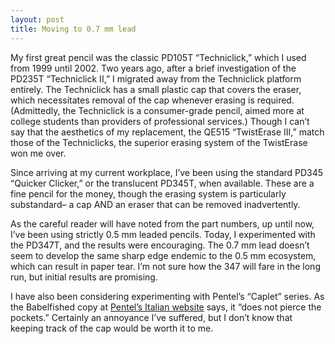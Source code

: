 ```yaml
--- 
layout: post
title: Moving to 0.7 mm lead
---
```

My first great pencil was the classic PD105T &#8220;Techniclick,&#8221; which I used from 1999 until 2002. Two years ago, after a brief investigation of the PD235T &#8220;Techniclick II,&#8221; I migrated away from the Techniclick platform entirely. The Techniclick has a small plastic cap that covers the eraser, which necessitates removal of the cap whenever erasing is required. (Admittedly, the Techniclick is a consumer-grade pencil, aimed more at college students than providers of professional services.) Though I can&#8217;t say that the aesthetics of my replacement, the QE515 &#8220;TwistErase III,&#8221; match those of the Techniclicks, the superior erasing system of the TwistErase won me over.

Since arriving at my current workplace, I&#8217;ve been using the standard PD345 &#8220;Quicker Clicker,&#8221; or the translucent PD345T, when available. These are a fine pencil for the money, though the erasing system is particularly substandard&#8211; a cap AND an eraser that can be removed inadvertently.

As the careful reader will have noted from the part numbers, up until now, I&#8217;ve been using strictly 0.5 mm leaded pencils. Today, I experimented with the PD347T, and the results were encouraging. The 0.7 mm lead doesn&#8217;t seem to develop the same sharp edge endemic to the 0.5 mm ecosystem, which can result in paper tear. I&#8217;m not sure how the 347 will fare in the long run, but initial results are promising.

I have also been considering experimenting with Pentel&#8217;s &#8220;Caplet&#8221; series. As the Babelfished copy at <a href="http://www.pentel.it/produtti/portamine.htm">Pentel&#8217;s Italian website</a> says, it &#8220;does not pierce the pockets.&#8221; Certainly an annoyance I&#8217;ve suffered, but I don&#8217;t know that keeping track of the cap would be worth it to me.

